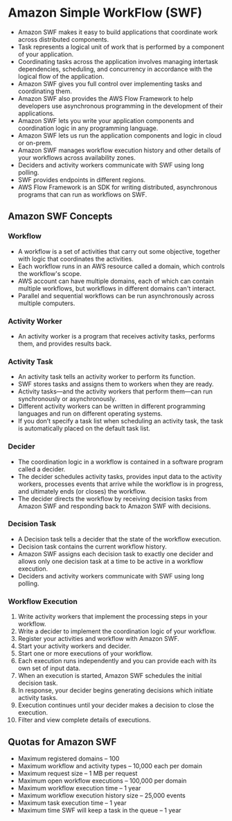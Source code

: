 # Amazon Simple WorkFlow (SWF)
- Amazon SWF makes it easy to build applications that coordinate work across distributed components. 
- Task represents a logical unit of work that is performed by a component of your application.
- Coordinating tasks across the application involves managing intertask dependencies, scheduling, and 
  concurrency in accordance with the logical flow of the application. 
- Amazon SWF gives you full control over implementing tasks and coordinating them.
- Amazon SWF also provides the AWS Flow Framework to help developers use asynchronous programming in the development of their applications.
- Amazon SWF lets you write your application components and coordination logic in any programming language.
- Amazon SWF lets us run the application components and logic in cloud or on-prem.
- Amazon SWF manages workflow execution history and other details of your workflows across availability zones.
- Deciders and activity workers communicate with SWF using long polling.
- SWF provides endpoints in different regions.
- AWS Flow Framework is an SDK for writing distributed, asynchronous programs that can run as workflows on SWF.

## Amazon SWF Concepts
### Workflow 
- A workflow is a set of activities that carry out some objective, together with logic that coordinates the activities.
- Each workflow runs in an AWS resource called a domain, which controls the workflow's scope. 
- AWS account can have multiple domains, each of which can contain multiple workflows, but workflows in different domains can't interact.
- Parallel and sequential workflows can be run asynchronously across multiple computers.
### Activity Worker 
- An activity worker is a program that receives activity tasks, performs them, and provides results back.
### Activity Task
- An activity task tells an activity worker to perform its function.
- SWF stores tasks and assigns them to workers when they are ready.
- Activity tasks—and the activity workers that perform them—can run synchronously or asynchronously.
- Different activity workers can be written in different programming languages and run on different operating systems.
- If you don’t specify a task list when scheduling an activity task, the task is automatically placed on the default task list.
### Decider
- The coordination logic in a workflow is contained in a software program called a decider.
- The decider schedules activity tasks, provides input data to the activity workers, 
  processes events that arrive while the workflow is in progress, and ultimately ends (or closes) the workflow.
- The decider directs the workflow by receiving decision tasks from Amazon SWF and responding back to Amazon SWF with decisions.
### Decision Task
- A Decision task tells a decider that the state of the workflow execution.
- Decision task contains the current workflow history.
- Amazon SWF assigns each decision task to exactly one decider and allows only one decision task at a time to be active in a workflow execution.
- Deciders and activity workers communicate with SWF using long polling.
### Workflow Execution
1. Write activity workers that implement the processing steps in your workflow.
2. Write a decider to implement the coordination logic of your workflow.
3. Register your activities and workflow with Amazon SWF.
4. Start your activity workers and decider.
5. Start one or more executions of your workflow. 
  1. Each execution runs independently and you can provide each with its own set of input data. 
  2. When an execution is started, Amazon SWF schedules the initial decision task. 
  3. In response, your decider begins generating decisions which initiate activity tasks. 
  4. Execution continues until your decider makes a decision to close the execution.
6. Filter and view complete details of executions.
## Quotas for Amazon SWF
- Maximum registered domains – 100
- Maximum workflow and activity types – 10,000 each per domain
- Maximum request size – 1 MB per request
- Maximum open workflow executions – 100,000 per domain
- Maximum workflow execution time – 1 year
- Maximum workflow execution history size – 25,000 events
- Maximum task execution time – 1 year
- Maximum time SWF will keep a task in the queue – 1 year 

